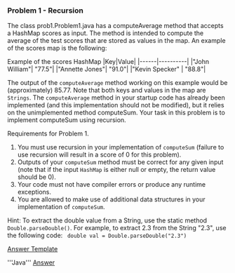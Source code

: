 ### Problem 1 - Recursion
The class prob1.Problem1.java has a computeAverage method that accepts a HashMap scores as input. The method is intended to compute the average of the test scores that are stored as values in the map. An example of the scores map is the following:

Example of the scores HashMap
|Key|Value|
|------|----------|
|"John William"| "77.5"|
|"Annette Jones"| "91.0"|
|"Kevin Specker" | "88.8"|

The output of the ```computeAverage``` method working on this example would be (approximately) 85.77. Note that both keys and values in the map are ```Strings```.
The ```computeAverage``` method in your startup code has already been implemented (and this implementation should not be modified), but it relies on the unimplemented method computeSum. Your task in this problem is to implement computeSum using recursion.

Requirements for Problem 1. 

1. You must use recursion in your implementation of ```computeSum``` (failure to use recursion will result in a score of 0 for this problem).
2. Outputs of your ```computeSum``` method must be correct for any given input (note that if the input ```HashMap``` is either null or empty, the return value should be 0).
3. Your code must not have compiler errors or produce any runtime exceptions.
4. You are allowed to make use of additional data structures in your implementation of 
```computeSum```.

Hint: To extract the double value from a String, use the static method ```Double.parseDouble()```.
For example, to extract 2.3 from the String "2.3", use the following code:
``` double val = Double.parseDouble("2.3")```


[Answer Template](../../../../../resources/problem1/Problem1.java.template)

'''Java'''
[Answer](Problem1.java)